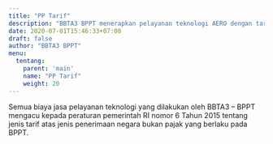 ```yaml
---
title: "PP Tarif"
description: "BBTA3 BPPT menerapkan pelayanan teknologi AERO dengan tarif berdasarkan PP tarif"
date: 2020-07-01T15:46:33+07:00
draft: false
author: "BBTA3 BPPT"
menu:
  tentang:
    parent: 'main'
    name: "PP Tarif"
    weight: 20
---
```


Semua biaya jasa pelayanan teknologi yang dilakukan oleh BBTA3 – BPPT mengacu kepada peraturan pemerintah RI nomor 6 
Tahun 2015 tentang jenis tarif atas jenis penerimaan negara bukan pajak yang berlaku pada BPPT.
